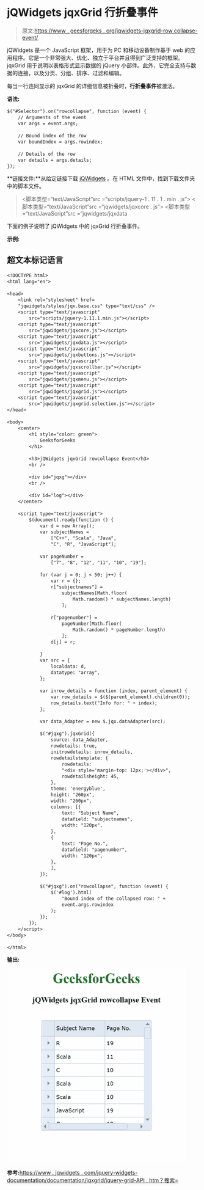 # jQWidgets jqxGrid 行折叠事件

> 原文:[https://www . geesforgeks . org/jqwidgets-jqxgrid-row collapse-event/](https://www.geeksforgeeks.org/jqwidgets-jqxgrid-rowcollapse-event/)

jQWidgets 是一个 JavaScript 框架，用于为 PC 和移动设备制作基于 web 的应用程序。它是一个非常强大、优化、独立于平台并且得到广泛支持的框架。jqxGrid 用于说明以表格形式显示数据的 jQuery 小部件。此外，它完全支持与数据的连接，以及分页、分组、排序、过滤和编辑。

每当一行连同显示的 jqxGrid 的详细信息被折叠时，**行折叠事件**被激活。

**语法:**

```
$("#Selector").on("rowcollapse", function (event) {
    // Arguments of the event
    var args = event.args;

    // Bound index of the row
    var boundIndex = args.rowindex;

    // Details of the row
    var details = args.details;
});
```

**链接文件:**从给定链接下载 [jQWidgets](https://www.jqwidgets.com/download/) 。在 HTML 文件中，找到下载文件夹中的脚本文件。

> <link rel="”stylesheet”" href="”jqwidgets/styles/jqx.base.css”" type="”text/css”">
> <脚本类型=“text/JavaScript”src =“scripts/jquery-1 . 11 . 1 . min . js”></脚本>
> <脚本类型=“text/JavaScript”src =“jqwidgets/jqxcore . js”></脚本>
> <脚本类型=“text/JavaScript”src =“jqwidgets/jqxdata

下面的例子说明了 jQWidgets 中的 jqxGrid 行折叠事件。

**示例:**

## 超文本标记语言

```
<!DOCTYPE html>
<html lang="en">

<head>
    <link rel="stylesheet" href=
    "jqwidgets/styles/jqx.base.css" type="text/css" />
    <script type="text/javascript" 
        src="scripts/jquery-1.11.1.min.js"></script>
    <script type="text/javascript" 
        src="jqwidgets/jqxcore.js"></script>
    <script type="text/javascript" 
        src="jqwidgets/jqxdata.js"></script>
    <script type="text/javascript" 
        src="jqwidgets/jqxbuttons.js"></script>
    <script type="text/javascript" 
        src="jqwidgets/jqxscrollbar.js"></script>
    <script type="text/javascript" 
        src="jqwidgets/jqxmenu.js"></script>
    <script type="text/javascript" 
        src="jqwidgets/jqxgrid.js"></script>
    <script type="text/javascript" 
        src="jqwidgets/jqxgrid.selection.js"></script>
</head>

<body>
    <center>
        <h1 style="color: green">
            GeeksforGeeks
        </h1>

        <h3>jQWidgets jqxGrid rowcollapse Event</h3>
        <br />

        <div id="jqxg"></div>
        <br />

        <div id="log"></div>
    </center>

    <script type="text/javascript">
        $(document).ready(function () {
            var d = new Array();
            var subjectNames =
                ["C++", "Scala", "Java", 
                "C", "R", "JavaScript"];

            var pageNumber =
                ["7", "8", "12", "11", "10", "19"];

            for (var j = 0; j < 50; j++) {
                var r = {};
                r["subjectnames"] =
                    subjectNames[Math.floor(
                        Math.random() * subjectNames.length)
                    ];

                r["pagenumber"] =
                    pageNumber[Math.floor(
                        Math.random() * pageNumber.length)
                    ];
                d[j] = r;

            }
            var src = {
                localdata: d,
                datatype: "array",
            };

            var inrow_details = function (index, parent_element) {
                var row_details = $($(parent_element).children(0));
                row_details.text("Info for: " + index);
            };

            var data_Adapter = new $.jqx.dataAdapter(src);

            $("#jqxg").jqxGrid({
                source: data_Adapter,
                rowdetails: true,
                initrowdetails: inrow_details,
                rowdetailstemplate: {
                    rowdetails: 
                    "<div style='margin-top: 12px;'></div>",
                    rowdetailsheight: 45,
                },
                theme: 'energyblue',
                height: "260px",
                width: "260px",
                columns: [{
                    text: "Subject Name",
                    datafield: "subjectnames",
                    width: "120px",
                },
                {
                    text: "Page No.",
                    datafield: "pagenumber",
                    width: "120px",
                },
                ],
            });

            $("#jqxg").on("rowcollapse", function (event) {
                $('#log').html(
                    "Bound index of the collapsed row: " +
                    event.args.rowindex
                );
            });
        });
    </script>
</body>

</html>
```

**输出:**

![](img/cf5c02aba8a011fed060f9abd4c8bc92.png)

**参考:**[https://www . jqwidgets . com/jquery-widgets-documentation/documentation/jqxgrid/jquery-grid-API . htm？搜索=](https://www.jqwidgets.com/jquery-widgets-documentation/documentation/jqxgrid/jquery-grid-api.htm?search=)
